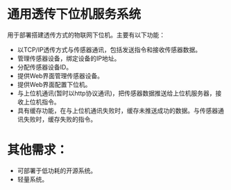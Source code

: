 # 通用透传下位机服务系统

用于部署搭建透传方式的物联网下位机。主要有以下功能：

- 以TCP/IP透传方式与传感器通讯，包括发送指令和接收传感器数据。
- 管理传感器设备，绑定设备的IP地址。
- 分配传感器设备ID。
- 提供Web界面管理传感器设备。
- 提供Web界面配置下位机。
- 与上位机通讯(暂时以http协议通讯)，把传感器数据推送给上位机服务器，接收上位机指令。
- 具有缓存功能，在与上位机通讯失败时，缓存未推送成功的数据。与传感器通讯失败时，缓存失败的指令。

# 其他需求：

- 可部署于低功耗的开源系统。
- 轻量系统。

